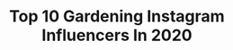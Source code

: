 ---
title: Top 10 Gardening Instagram Influencers In 2020
description: >-
  Find top gardening Instagram influencers in 2020. Most popular hashtags: #homeandgardenig #countrygarden #knitting #garden.
platform: Instagram
profiles:
  - username: "theladywholunches"
    fullname: >-
      Jenna Ingalls
    location: "United States"
    followers: 3503
    engagement: 1228
    commentsToLikes: 0.110915
    id: ck5zobjeqq6wu0i146qvnwtx8
    verified: false
    hashtags: "#knittingforolive, #sizeinclusive, #westknits, #knitfastdiewarm"
  - username: "ohoneycomb"
    fullname: >-
      miss macy
    location: "United States"
    followers: 86446
    engagement: 395
    commentsToLikes: 0.011676
    id: ck1376ia7a16i0i19uj96ns5l
    verified: false
    hashtags: ""
  - username: "oaktreecottage17"
    fullname: >-
      
    location: "United States"
    followers: 10808
    engagement: 1286
    commentsToLikes: 0.057990
    id: ck13bj9ofvoa00i192q6m7gqf
    verified: false
    hashtags: "#victoriangarden, #romanticgardens, #pinkflowers, #springiscoming"
  - username: "mrscookbook"
    fullname: >-
      AnitaDas | Indian Food Blogger
    location: "India"
    followers: 13882
    engagement: 1416
    commentsToLikes: 0.056869
    id: ck8t85qmrj7fg0j78mzuddnt5
    verified: false
    hashtags: "#rice, #bengalicuisine, #food52grams, #easyrecipes"
  - username: "susanbranchauthor"
    fullname: >-
      Susan Branch
    location: "United States"
    followers: 18981
    engagement: 971
    commentsToLikes: 0.040008
    id: ck1389sscf72z0i192iuuxwfu
    verified: false
    hashtags: "#seasons, #heartofthehome, #shadow, #thegoodhandwriting"
  - username: "tabi.gandee"
    fullname: >-
      Tabi (@awesome._.socks)
    location: "United States"
    followers: 9440
    engagement: 916
    commentsToLikes: 0.066734
    id: ck5hgh64t2quw0i11rjd10u5d
    verified: false
    hashtags: "#quinceandco, #knittoy, #glowforge, #greenhouse"
  - username: "ellenjokikunnas"
    fullname: >-
      Ellen Jokikunnas
    location: "Finland"
    followers: 22208
    engagement: 923
    commentsToLikes: 0.035935
    id: ck13bo3nrwcgd0i19f66cok1s
    verified: false
    hashtags: "#kuinkapaljonvoisy, #nallebongaus, #kultainenvenla, #kadonneenj"
  - username: "shiplapandshells"
    fullname: >-
      Cottage Style | Garden | PNW
    location: "United States"
    followers: 21828
    engagement: 850
    commentsToLikes: 0.087381
    id: ck5c4vts527wx0i11a23mf5ru
    verified: false
    hashtags: "#outdoorlifestyle, #mybhg, #springtablescape, #rainchain"
  - username: "hawkes.landing"
    fullname: >-
      Melinda Hawkes
    location: "United States"
    followers: 21727
    engagement: 515
    commentsToLikes: 0.083144
    id: ck0txbx1linrx0i19ye1w1wkd
    verified: false
    hashtags: "#mudroomdesign, #sodomino, #crateandkids, #simpledecor"
  - username: "finchandfolly"
    fullname: >-
      Allison
    location: "United States"
    followers: 43612
    engagement: 364
    commentsToLikes: 0.074791
    id: ck0w151tmhlf80i19uwu9lg6j
    verified: false
    hashtags: "#sapseason, #plantbasedbeauty, #homegarden, #organicveggies"
---
